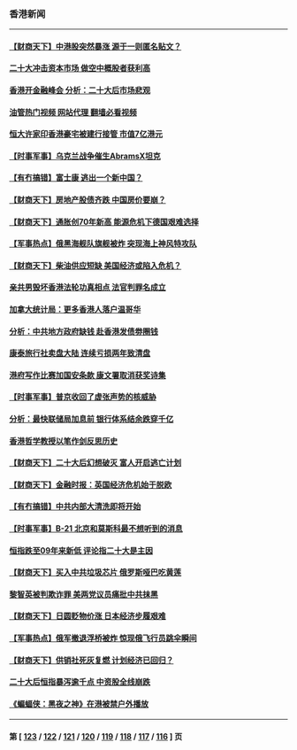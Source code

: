 ### 香港新闻
---
#### [【财商天下】中港股突然暴涨 源于一则匿名贴文？](../../pages/ncid1349362/n13859035.md?11040845) 
#### [二十大冲击资本市场 做空中概股者获利高](../../pages/ncid1349362/n13858605.md?11040845) 
#### [香港开金融峰会 分析：二十大后市场悲观](../../pages/ncid1349362/n13858820.md?11040845) 
#### [油管热门视频 网站代理 翻墙必看视频](http://132.145.103.77:81/youtube.html?11040845)
#### [恒大许家印香港豪宅被建行接管 市值7亿港元](../../pages/ncid1349362/n13858786.md?11040845) 
#### [【时事军事】乌克兰战争催生AbramsX坦克](../../pages/ncid1349362/n13858533.md?11040845) 
#### [【有冇搞错】富士康 逃出一个新中国？](../../pages/ncid1349362/n13858519.md?11040845) 
#### [【财商天下】房地产股债齐跌 中国房价要崩？](../../pages/ncid1349362/n13858185.md?11040845) 
#### [【财商天下】通胀创70年新高 能源危机下德国艰难选择](../../pages/ncid1349362/n13857331.md?11040845) 
#### [【军事热点】俄黑海舰队旗舰被炸 突现海上神风特攻队](../../pages/ncid1349362/n13856632.md?11040845) 
#### [【财商天下】柴油供应短缺 美国经济或陷入危机？](../../pages/ncid1349362/n13856614.md?11040845) 
#### [亲共男毁坏香港法轮功真相点 法官判罪名成立](../../pages/ncid1349362/n13856571.md?11040845) 
#### [加拿大统计局：更多香港人落户温哥华](../../pages/ncid1349362/n13855904.md?11040845) 
#### [分析：中共地方政府缺钱 赴香港发债劵圈钱](../../pages/ncid1349362/n13855612.md?11040845) 
#### [康泰旅行社卖盘大陆 连续亏损两年致清盘](../../pages/ncid1349362/n13855608.md?11040845) 
#### [港府写作比赛加国安条款 康文署取消获奖诗集](../../pages/ncid1349362/n13855605.md?11040845) 
#### [【时事军事】普京收回了虚张声势的核威胁](../../pages/ncid1349362/n13855480.md?11040845) 
#### [分析：最快联储局加息前 银行体系结余跌穿千亿](../../pages/ncid1349362/n13855211.md?11040845) 
#### [香港哲学教授以笔作剑反思历史](../../pages/ncid1349362/n13854992.md?11040845) 
#### [【财商天下】二十大后幻想破灭 富人开启逃亡计划](../../pages/ncid1349362/n13854942.md?11040845) 
#### [【财商天下】金融时报：英国经济危机始于脱欧](../../pages/ncid1349362/n13854226.md?11040845) 
#### [【有冇搞错】中共内部大清洗即将开始](../../pages/ncid1349362/n13853793.md?11040845) 
#### [【时事军事】B-21 北京和莫斯科最不想听到的消息](../../pages/ncid1349362/n13853499.md?11040845) 
#### [恒指跌至09年来新低 评论指二十大是主因](../../pages/ncid1349362/n13853778.md?11040845) 
#### [【财商天下】买入中共垃圾芯片 俄罗斯哑巴吃黄莲](../../pages/ncid1349362/n13853493.md?11040845) 
#### [黎智英被判欺诈罪 美两党议员痛批中共抹黑](../../pages/ncid1349362/n13852892.md?11040845) 
#### [【财商天下】日圆贬物价涨 日本经济步履艰难](../../pages/ncid1349362/n13852700.md?11040845) 
#### [【军事热点】俄军撤退浮桥被炸 惊现俄飞行员跳伞瞬间](../../pages/ncid1349362/n13852376.md?11040845) 
#### [【财商天下】供销社死灰复燃 计划经济已回归？](../../pages/ncid1349362/n13852039.md?11040845) 
#### [二十大后恒指暴泻逾千点 中资股全线崩跌](../../pages/ncid1349362/n13851857.md?11040845) 
#### [《蝙蝠侠：黑夜之神》在港被禁户外播放](../../pages/ncid1349362/n13851614.md?11040845) 

---
#### 第 [ [123](./123.md?11040845) / [122](./122.md?11040845) / [121](./121.md?11040845) / [120](./120.md?11040845) / [119](./119.md?11040845) / [118](./118.md?11040845) / [117](./117.md?11040845) / [116](./116.md?11040845) ] 页

